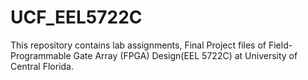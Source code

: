 # UCF_EEL5722C

This repository contains lab assignments, Final Project files of Field-Programmable Gate Array (FPGA) Design(EEL 5722C) at University of Central Florida.
